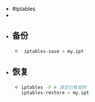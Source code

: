 - #iptables
-
- ## 备份
	- ```bash
	   iptables-save > my.ipt
	  ```
- ## 恢复
	- ```bash
	  iptables -F # 清空已有规则
	  iptables-restore < my.ipt
	  ```